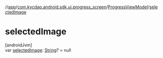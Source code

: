 //[app](../../../index.md)/[com.kycdao.android.sdk.ui.progress_screen](../index.md)/[ProgressViewModel](index.md)/[selectedImage](selected-image.md)

# selectedImage

[androidJvm]\
var [selectedImage](selected-image.md): [String](https://kotlinlang.org/api/latest/jvm/stdlib/kotlin/-string/index.html)? = null

